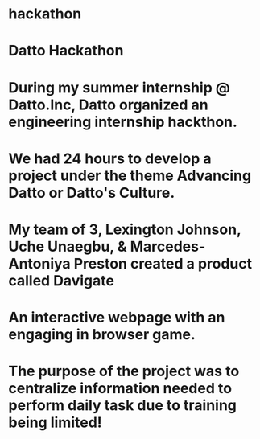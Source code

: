 # hackathon
# Datto Hackathon

# During my summer internship @ Datto.Inc, Datto organized an engineering internship hackthon. 
# We had 24 hours to develop a project under the theme Advancing Datto or Datto's Culture.
# My team of 3, Lexington Johnson, Uche Unaegbu, & Marcedes-Antoniya Preston created a product called Davigate
# An interactive webpage with an engaging in browser game. 
# The purpose of the project was to centralize information needed to perform daily task due to training being limited!
